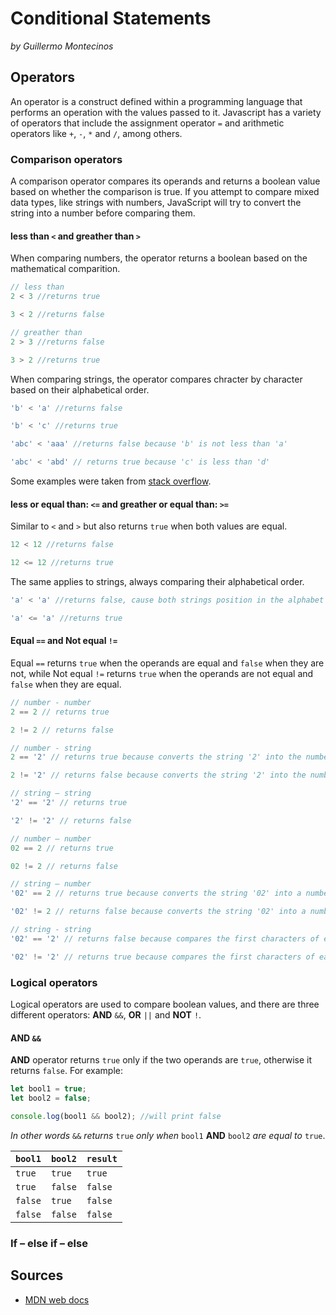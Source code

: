 # Conditional Statements
*by Guillermo Montecinos*

## Operators
An operator is a construct defined within a programming language that performs an operation with the values passed to it. Javascript has a variety of operators that include the assignment operator `=` and arithmetic operators like `+`, `-`, `*` and `/`, among others.
### Comparison operators
A comparison operator compares its operands and returns a boolean value based on whether the comparison is true. If you attempt to compare mixed data types, like strings with numbers, JavaScript will try to convert the string into a number before comparing them.

#### less than `<` and greather than `>`
When comparing numbers, the operator returns a boolean based on the mathematical comparition.

```js
// less than
2 < 3 //returns true 

3 < 2 //returns false 

// greather than
2 > 3 //returns false 

3 > 2 //returns true 
```

When comparing strings, the operator compares chracter by character based on their alphabetical order.
```js
'b' < 'a' //returns false

'b' < 'c' //returns true

'abc' < 'aaa' //returns false because 'b' is not less than 'a'

'abc' < 'abd' // returns true because 'c' is less than 'd'
```
Some examples were taken from [stack overflow](https://stackoverflow.com/questions/10863092/why-is-string-11-less-than-string-3).

#### less or equal than: `<=` and greather or equal than: `>=`
Similar to `<` and `>` but also returns `true` when both values are equal.
```js
12 < 12 //returns false

12 <= 12 //returns true
```

The same applies to strings, always comparing their alphabetical order.

```js
'a' < 'a' //returns false, cause both strings position in the alphabet are the same, thus not different

'a' <= 'a' //returns true
```

#### Equal `==` and Not equal `!=`
Equal `==` returns `true` when the operands are equal and `false` when they are not, while Not equal `!=` returns `true` when the operands are not equal and `false` when they are equal.

```js
// number - number
2 == 2 // returns true

2 != 2 // returns false

// number - string
2 == '2' // returns true because converts the string '2' into the number 2

2 != '2' // returns false because converts the string '2' into the number 2, then both numbers are equal

// string – string
'2' == '2' // returns true

'2' != '2' // returns false

// number – number
02 == 2 // returns true

02 != 2 // returns false

// string – number
'02' == 2 // returns true because converts the string '02' into a number: 2

'02' != 2 // returns false because converts the string '02' into a number: 2, which is equal to 2

// string - string
'02' == '2' // returns false because compares the first characters of each string, and '2' is not equal to '2'

'02' != '2' // returns true because compares the first characters of each string, and '2' is not equal to '2'
```

### Logical operators
Logical operators are used to compare boolean values, and there are three different operators: **AND** `&&`, **OR** `||` and **NOT** `!`.

#### **AND** `&&`
**AND** operator returns `true` only if the two operands are `true`, otherwise it returns `false`. For example:

```js
let bool1 = true;
let bool2 = false;

console.log(bool1 && bool2); //will print false
```

*In other words* `&&` *returns* `true` *only when* `bool1` **AND** `bool2` *are equal to* `true`.

|`bool1`|`bool2`|`result`|
|---|---|---|
|`true`|`true`|`true`|
|`true`|`false`|`false`|
|`false`|`true`|`false`|
|`false`|`false`|`false`|

### If – else if – else

## Sources
* [MDN web docs](https://developer.mozilla.org/en-US/docs/Web/JavaScript/Guide/Expressions_and_Operators)